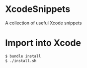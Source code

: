 # XcodeSnippets

A collection of useful Xcode snippets

# Import into Xcode

```sh
$ bundle install
$ ./install.sh
```
